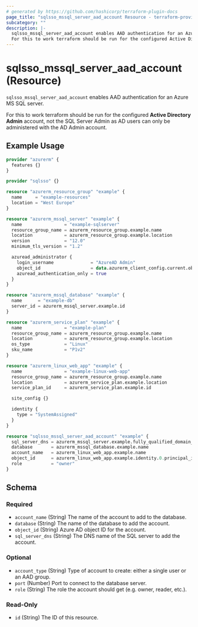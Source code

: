 ```yaml
---
# generated by https://github.com/hashicorp/terraform-plugin-docs
page_title: "sqlsso_mssql_server_aad_account Resource - terraform-provider-sqlsso"
subcategory: ""
description: |-
  sqlsso_mssql_server_aad_account enables AAD authentication for an Azure MS SQL server.
  For this to work terraform should be run for the configured Active Directory Admin account, not the SQL Server Admin as AD users can only be administered with the AD Admin account.
---
```


# sqlsso_mssql_server_aad_account (Resource)

`sqlsso_mssql_server_aad_account` enables AAD authentication for an Azure MS SQL server.

For this to work terraform should be run for the configured **Active Directory Admin** account, not the SQL Server Admin as AD users can only be administered with the AD Admin account.

## Example Usage

```terraform
provider "azurerm" {
  features {}
}

provider "sqlsso" {}

resource "azurerm_resource_group" "example" {
  name     = "example-resources"
  location = "West Europe"
}

resource "azurerm_mssql_server" "example" {
  name                = "example-sqlserver"
  resource_group_name = azurerm_resource_group.example.name
  location            = azurerm_resource_group.example.location
  version             = "12.0"
  minimum_tls_version = "1.2"

  azuread_administrator {
    login_username              = "AzureAD Admin"
    object_id                   = data.azurerm_client_config.current.object_id
    azuread_authentication_only = true
  }
}

resource "azurerm_mssql_database" "example" {
  name      = "example-db"
  server_id = azurerm_mssql_server.example.id
}

resource "azurerm_service_plan" "example" {
  name                = "example-plan"
  resource_group_name = azurerm_resource_group.example.name
  location            = azurerm_resource_group.example.location
  os_type             = "Linux"
  sku_name            = "P1v2"
}

resource "azurerm_linux_web_app" "example" {
  name                = "example-linux-web-app"
  resource_group_name = azurerm_resource_group.example.name
  location            = azurerm_service_plan.example.location
  service_plan_id     = azurerm_service_plan.example.id

  site_config {}

  identity {
    type = "SystemAssigned"
  }
}

resource "sqlsso_mssql_server_aad_account" "example" {
  sql_server_dns = azurerm_mssql_server.example.fully_qualified_domain_name
  database       = azurerm_mssql_database.example.name
  account_name   = azurerm_linux_web_app.example.name
  object_id      = azurerm_linux_web_app.example.identity.0.principal_id
  role           = "owner"
}
```

<!-- schema generated by tfplugindocs -->
## Schema

### Required

- `account_name` (String) The name of the account to add to the database.
- `database` (String) The name of the database to add the account.
- `object_id` (String) Azure AD object ID for the account.
- `sql_server_dns` (String) The DNS name of the SQL server to add the account.

### Optional

- `account_type` (String) Type of account to create: either a single user or an AAD group.
- `port` (Number) Port to connect to the database server.
- `role` (String) The role the account should get (e.g. owner, reader, etc.).

### Read-Only

- `id` (String) The ID of this resource.
